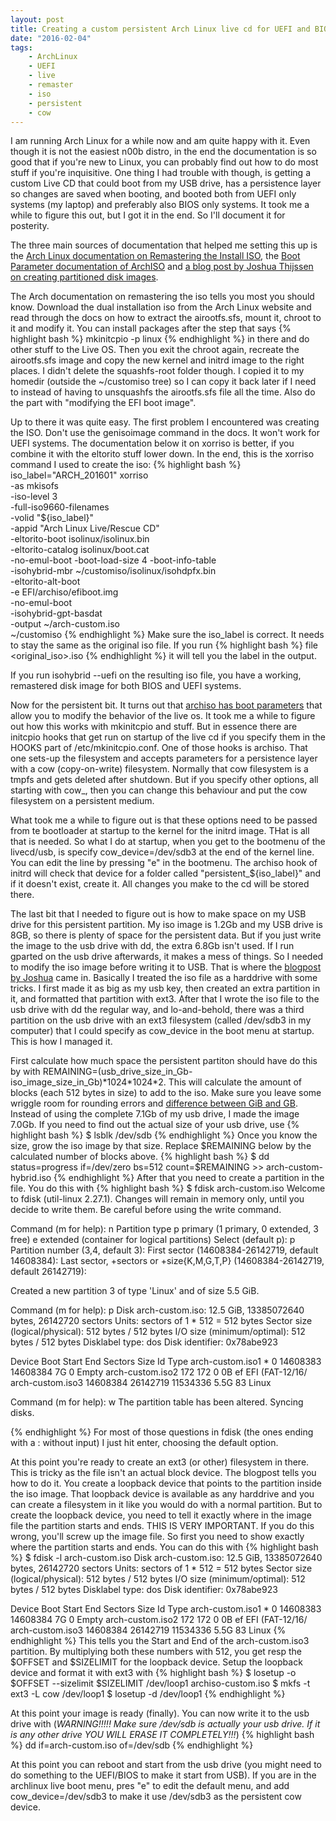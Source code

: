 ```yaml
---
layout: post
title: Creating a custom persistent Arch Linux live cd for UEFI and BIOS systems
date: "2016-02-04"
tags: 
    - ArchLinux
    - UEFI
    - live
    - remaster
    - iso
    - persistent
    - cow
---
```

I am running Arch Linux for a while now and am quite happy with it. Even though it is not the easiest n00b distro, in the end the documentation is so good that if you're new to Linux, you can probably find out how to do most stuff if you're inquisitive. One thing I had trouble with though, is getting a custom Live CD that could boot from my USB drive, has a persistence layer so changes are saved when booting, and booted both from UEFI only systems (my laptop) and preferably also BIOS only systems. It took me a while to figure this out, but I got it in the end. So I'll document it for posterity.

The three main sources of documentation that helped me setting this up is the [Arch Linux documentation on Remastering the Install ISO](https://wiki.archlinux.org/index.php/Remastering_the_Install_ISO), the [Boot Parameter documentation of ArchISO](https://github.com/djgera/archiso/blob/master/docs/README.bootparams) and [a blog post by Joshua Thijssen on creating partitioned disk images](https://adayinthelifeof.nl/2011/10/11/creating-partitioned-virtual-disk-images/).

The Arch documentation on remastering the iso tells you most you should know. Download the dual installation iso from the Arch Linux website and read through the docs on how to extract the airootfs.sfs, mount it, chroot to it and modify it. You can install packages after the step that says
{% highlight bash %}
mkinitcpio -p linux
{% endhighlight %}
in there and do other stuff to the Live OS. Then you exit the chroot again, recreate the airootfs.sfs image and copy the new kernel and initrd image to the right places. I didn't delete the squashfs-root folder though. I copied it to my homedir (outside the ~/customiso tree) so I can copy it back later if I need to instead of having to unsquashfs the airootfs.sfs file all the time. Also do the part with "modifying the EFI boot image". 

Up to there it was quite easy. The first problem I encountered was creating the ISO. Don't use the genisoimage command in the docs. It won't work for UEFI systems. The documentation below it on xorriso is better, if you combine it with the eltorito stuff lower down. In the end, this is the xorriso command I used to create the iso:
{% highlight bash %}
iso_label="ARCH_201601"
xorriso \
    -as mkisofs \
    -iso-level 3 \
    -full-iso9660-filenames \
    -volid "${iso_label}" \
    -appid "Arch Linux Live/Rescue CD" \
    -eltorito-boot isolinux/isolinux.bin \
    -eltorito-catalog isolinux/boot.cat \
    -no-emul-boot -boot-load-size 4 -boot-info-table \
    -isohybrid-mbr ~/customiso/isolinux/isohdpfx.bin \
    -eltorito-alt-boot \
    -e EFI/archiso/efiboot.img \
    -no-emul-boot \
    -isohybrid-gpt-basdat \
    -output ~/arch-custom.iso \
    ~/customiso
{% endhighlight %} 
Make sure the iso_label is correct. It needs to stay the same as the original iso file. If you run
{% highlight bash %}
file <original_iso>.iso
{% endhighlight %}
it will tell you the label in the output.

If you run isohybrid --uefi on the resulting iso file, you have a working, remastered disk image for both BIOS and UEFI systems.

Now for the persistent bit. It turns out that [archiso has boot parameters](https://github.com/djgera/archiso/blob/master/docs/README.bootparams) that allow you to modify the behavior of the live os. It took me a while to figure out how this works with mkinitcpio and stuff. But in essence there are initcpio hooks that get run on startup of the live cd if you specify them in the HOOKS part of /etc/mkinitcpio.conf. One of those hooks is archiso. That one sets-up the filesystem and accepts parameters for a persistence layer with a cow (copy-on-write) filesystem. Normally that cow filesystem is a tmpfs and gets deleted after shutdown. But if you specify other options, all starting with cow_, then you can change this behaviour and put the cow filesystem on a persistent medium.

What took me a while to figure out is that these options need to be passed from te bootloader at startup to the kernel for the initrd image. THat is all that is needed. So what I do at startup, when you get to the bootmenu of the livecd/usb, is specify cow_device=/dev/sdb3 at the end of the kernel line. You can edit the line by pressing "e" in the bootmenu. The archiso hook of initrd will check that device for a folder called "persistent_${iso_label}" and if it doesn't exist, create it. All changes you make to the cd will be stored there.

The last bit that I needed to figure out is how to make space on my USB drive for this persistent partition. My iso image is 1.2Gb and my USB drive is 8GB, so there is plenty of space for the persistent data. But if you just write the image to the usb drive with dd, the extra 6.8Gb isn't used. If I run gparted on the usb drive afterwards, it makes a mess of things. So I needed to modify the iso image before writing it to USB. That is where the [blogpost by Joshua](https://adayinthelifeof.nl/2011/10/11/creating-partitioned-virtual-disk-images/) came in. Basically I treated the iso file as a harddrive with some tricks. I first made it as big as my usb key, then created an extra partition in it, and formatted that partition with ext3. After that I wrote the iso file to the usb drive with dd the regular way, and lo-and-behold, there was a third partition on the usb drive with an ext3 filesystem (called /dev/sdb3 in my computer) that I could specify as cow_device in the boot menu at startup. This is how I managed it.


First calculate how much space the persistent partiton should have do this by with REMAINING=(usb_drive_size_in_Gb-iso_image_size_in_Gb)\*1024\*1024\*2. This will calculate the amount of blocks (each 512 bytes in size) to add to the iso. Make sure you leave some wriggle room for rounding errors and [difference between GiB and GB](https://en.wikipedia.org/wiki/Gibibyte). Instead of using the complete 7.1Gb of my usb drive, I made the image 7.0Gb. 
If you need to find out the actual size of your usb drive, use 
{% highlight bash %}
$ lsblk /dev/sdb
{% endhighlight %}
Once you know the size, grow the iso image by that size. Replace $REMAINING below by the calculated number of blocks above.
{% highlight bash %}
$ dd status=progress if=/dev/zero bs=512 count=$REMAINING >> arch-custom-hybrid.iso
{% endhighlight %}
After that you need to create a partition in the file. You do this with
{% highlight bash %}
$ fdisk arch-custom.iso
Welcome to fdisk (util-linux 2.27.1).
Changes will remain in memory only, until you decide to write them.
Be careful before using the write command.


Command (m for help): n
Partition type
   p   primary (1 primary, 0 extended, 3 free)
   e   extended (container for logical partitions)
Select (default p): p
Partition number (3,4, default 3): 
First sector (14608384-26142719, default 14608384): 
Last sector, +sectors or +size{K,M,G,T,P} (14608384-26142719, default 26142719): 

Created a new partition 3 of type 'Linux' and of size 5.5 GiB.

Command (m for help): p
Disk arch-custom.iso: 12.5 GiB, 13385072640 bytes, 26142720 sectors
Units: sectors of 1 * 512 = 512 bytes
Sector size (logical/physical): 512 bytes / 512 bytes
I/O size (minimum/optimal): 512 bytes / 512 bytes
Disklabel type: dos
Disk identifier: 0x78abe923

Device                  Boot    Start      End  Sectors  Size Id Type
arch-custom.iso1 *           0 14608383 14608384    7G  0 Empty
arch-custom.iso2           172      172        0    0B ef EFI (FAT-12/16/
arch-custom.iso3      14608384 26142719 11534336  5.5G 83 Linux

Command (m for help): w
The partition table has been altered.
Syncing disks.

{% endhighlight %}
For most of those questions in fdisk (the ones ending with a : without input) I just hit enter, choosing the default option.

At this point you're ready to create an ext3 (or other) filesystem in there. This is tricky as the file isn't an actual block device. The blogpost tells you how to do it. You create a loopback device that points to the partition inside the iso image. That loopback device is available as any harddrive and you can create a filesystem in it like you would do with a normal partition. But to create the loopback device, you need to tell it exactly where in the image file the partition starts and ends. THIS IS VERY IMPORTANT. If you do this wrong, you'll screw up the image file. So first you need to show exactly where the partition starts and ends. You can do this with
{% highlight bash %}
$ fdisk -l arch-custom.iso
Disk arch-custom.iso: 12.5 GiB, 13385072640 bytes, 26142720 sectors
Units: sectors of 1 * 512 = 512 bytes
Sector size (logical/physical): 512 bytes / 512 bytes
I/O size (minimum/optimal): 512 bytes / 512 bytes
Disklabel type: dos
Disk identifier: 0x78abe923

Device                  Boot    Start      End  Sectors  Size Id Type
arch-custom.iso1 *           0 14608383 14608384    7G  0 Empty
arch-custom.iso2           172      172        0    0B ef EFI (FAT-12/16/
arch-custom.iso3      14608384 26142719 11534336  5.5G 83 Linux
{% endhighlight %}
This tells you the Start and End of the arch-custom.iso3 partition.
By multiplying both these numbers with 512, you get resp the $OFFSET and $SIZELIMIT for the loopback device.
Setup the loopback device and format it with ext3 with
{% highlight bash %}
$ losetup -o $OFFSET --sizelimit $SIZELIMIT /dev/loop1 archiso-custom.iso
$ mkfs -t ext3 -L cow /dev/loop1
$ losetup -d /dev/loop1
{% endhighlight %}

At this point your image is ready (finally). You can now write it to the usb drive with (*WARNING!!!!! Make sure /dev/sdb is actually your usb drive. If it is any other drive YOU WILL ERASE IT COMPLETELY!!!*)
{% highlight bash %}
dd if=arch-custom.iso of=/dev/sdb
{% endhighlight %}

At this point you can reboot and start from the usb drive (you might need to do something to the UEFI/BIOS to make it start from USB). If you are in the archlinux live boot menu, pres "e" to edit the default menu, and add cow_device=/dev/sdb3 to make it use /dev/sdb3 as the persistent cow device. 
